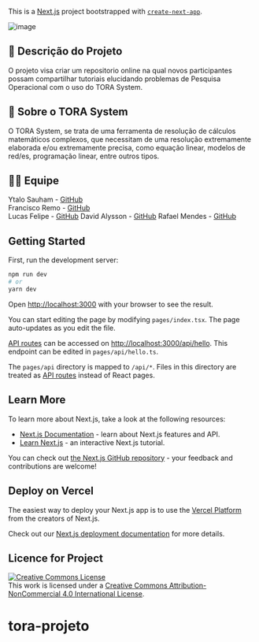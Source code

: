 This is a [Next.js](https://nextjs.org/) project bootstrapped with [`create-next-app`](https://github.com/vercel/next.js/tree/canary/packages/create-next-app).

![image](https://user-images.githubusercontent.com/85992772/202715316-3758985c-0ada-46c9-8117-b6d41a8e7c26.png)

## 📜 Descrição do Projeto
O projeto visa criar um repositorio online na qual novos participantes possam compartilhar tutoriais elucidando problemas de Pesquisa Operacional com o uso do TORA System.

## 🔗 Sobre o TORA System
O TORA System, se trata de uma ferramenta de resolução de cálculos matemáticos complexos, que necessitam de uma resolução extremamente elaborada e/ou extremamente precisa, como equação linear, modelos de red/es, programação linear, entre outros tipos.

## 👨‍🎓 Equipe
Ytalo Sauham - <a href="https://github.com/YtaloSauham">GitHub<a/> <br/>
Francisco Remo - <a href="https://github.com/Franciscoflh">GitHub<a/> <br/>
Lucas Felipe -  <a href="https://github.com/LucasFelip">GitHub<a/>
David Alysson - <a href="https://github.com/DavidAly">GitHub<a/>
Rafael Mendes - <a href="https://github.com/rafaelmendesJW">GitHub<a/>

## Getting Started

First, run the development server:

```bash
npm run dev
# or
yarn dev
```

Open [http://localhost:3000](http://localhost:3000) with your browser to see the result.

You can start editing the page by modifying `pages/index.tsx`. The page auto-updates as you edit the file.

[API routes](https://nextjs.org/docs/api-routes/introduction) can be accessed on [http://localhost:3000/api/hello](http://localhost:3000/api/hello). This endpoint can be edited in `pages/api/hello.ts`.

The `pages/api` directory is mapped to `/api/*`. Files in this directory are treated as [API routes](https://nextjs.org/docs/api-routes/introduction) instead of React pages.

## Learn More

To learn more about Next.js, take a look at the following resources:

- [Next.js Documentation](https://nextjs.org/docs) - learn about Next.js features and API.
- [Learn Next.js](https://nextjs.org/learn) - an interactive Next.js tutorial.

You can check out [the Next.js GitHub repository](https://github.com/vercel/next.js/) - your feedback and contributions are welcome!

## Deploy on Vercel

The easiest way to deploy your Next.js app is to use the [Vercel Platform](https://vercel.com/new?utm_medium=default-template&filter=next.js&utm_source=create-next-app&utm_campaign=create-next-app-readme) from the creators of Next.js.

Check out our [Next.js deployment documentation](https://nextjs.org/docs/deployment) for more details.

## Licence for Project
<a rel="license" href="http://creativecommons.org/licenses/by-nc/4.0/"><img alt="Creative Commons License" style="border-width:0" src="https://i.creativecommons.org/l/by-nc/4.0/88x31.png" /></a><br />This work is licensed under a <a rel="license" href="http://creativecommons.org/licenses/by-nc/4.0/">Creative Commons Attribution-NonCommercial 4.0 International License</a>.

# tora-projeto
